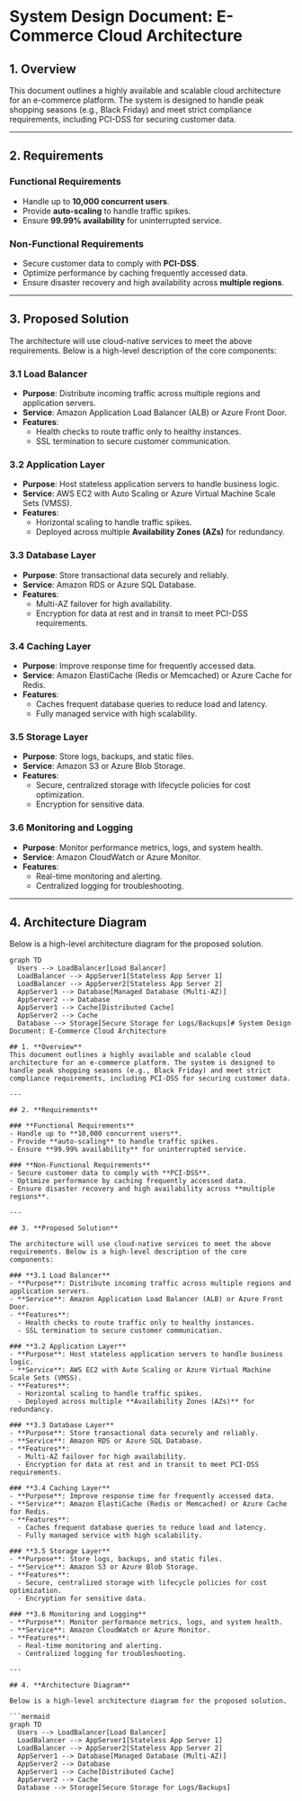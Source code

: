# System Design Document: E-Commerce Cloud Architecture

## 1. **Overview**
This document outlines a highly available and scalable cloud architecture for an e-commerce platform. The system is designed to handle peak shopping seasons (e.g., Black Friday) and meet strict compliance requirements, including PCI-DSS for securing customer data.

---

## 2. **Requirements**

### **Functional Requirements**
- Handle up to **10,000 concurrent users**.
- Provide **auto-scaling** to handle traffic spikes.
- Ensure **99.99% availability** for uninterrupted service.

### **Non-Functional Requirements**
- Secure customer data to comply with **PCI-DSS**.
- Optimize performance by caching frequently accessed data.
- Ensure disaster recovery and high availability across **multiple regions**.

---

## 3. **Proposed Solution**

The architecture will use cloud-native services to meet the above requirements. Below is a high-level description of the core components:

### **3.1 Load Balancer**
- **Purpose**: Distribute incoming traffic across multiple regions and application servers.
- **Service**: Amazon Application Load Balancer (ALB) or Azure Front Door.
- **Features**:
  - Health checks to route traffic only to healthy instances.
  - SSL termination to secure customer communication.

### **3.2 Application Layer**
- **Purpose**: Host stateless application servers to handle business logic.
- **Service**: AWS EC2 with Auto Scaling or Azure Virtual Machine Scale Sets (VMSS).
- **Features**:
  - Horizontal scaling to handle traffic spikes.
  - Deployed across multiple **Availability Zones (AZs)** for redundancy.

### **3.3 Database Layer**
- **Purpose**: Store transactional data securely and reliably.
- **Service**: Amazon RDS or Azure SQL Database.
- **Features**:
  - Multi-AZ failover for high availability.
  - Encryption for data at rest and in transit to meet PCI-DSS requirements.

### **3.4 Caching Layer**
- **Purpose**: Improve response time for frequently accessed data.
- **Service**: Amazon ElastiCache (Redis or Memcached) or Azure Cache for Redis.
- **Features**:
  - Caches frequent database queries to reduce load and latency.
  - Fully managed service with high scalability.

### **3.5 Storage Layer**
- **Purpose**: Store logs, backups, and static files.
- **Service**: Amazon S3 or Azure Blob Storage.
- **Features**:
  - Secure, centralized storage with lifecycle policies for cost optimization.
  - Encryption for sensitive data.

### **3.6 Monitoring and Logging**
- **Purpose**: Monitor performance metrics, logs, and system health.
- **Service**: Amazon CloudWatch or Azure Monitor.
- **Features**:
  - Real-time monitoring and alerting.
  - Centralized logging for troubleshooting.

---

## 4. **Architecture Diagram**

Below is a high-level architecture diagram for the proposed solution.

```mermaid
graph TD
  Users --> LoadBalancer[Load Balancer]
  LoadBalancer --> AppServer1[Stateless App Server 1]
  LoadBalancer --> AppServer2[Stateless App Server 2]
  AppServer1 --> Database[Managed Database (Multi-AZ)]
  AppServer2 --> Database
  AppServer1 --> Cache[Distributed Cache]
  AppServer2 --> Cache
  Database --> Storage[Secure Storage for Logs/Backups]# System Design Document: E-Commerce Cloud Architecture

## 1. **Overview**
This document outlines a highly available and scalable cloud architecture for an e-commerce platform. The system is designed to handle peak shopping seasons (e.g., Black Friday) and meet strict compliance requirements, including PCI-DSS for securing customer data.

---

## 2. **Requirements**

### **Functional Requirements**
- Handle up to **10,000 concurrent users**.
- Provide **auto-scaling** to handle traffic spikes.
- Ensure **99.99% availability** for uninterrupted service.

### **Non-Functional Requirements**
- Secure customer data to comply with **PCI-DSS**.
- Optimize performance by caching frequently accessed data.
- Ensure disaster recovery and high availability across **multiple regions**.

---

## 3. **Proposed Solution**

The architecture will use cloud-native services to meet the above requirements. Below is a high-level description of the core components:

### **3.1 Load Balancer**
- **Purpose**: Distribute incoming traffic across multiple regions and application servers.
- **Service**: Amazon Application Load Balancer (ALB) or Azure Front Door.
- **Features**:
  - Health checks to route traffic only to healthy instances.
  - SSL termination to secure customer communication.

### **3.2 Application Layer**
- **Purpose**: Host stateless application servers to handle business logic.
- **Service**: AWS EC2 with Auto Scaling or Azure Virtual Machine Scale Sets (VMSS).
- **Features**:
  - Horizontal scaling to handle traffic spikes.
  - Deployed across multiple **Availability Zones (AZs)** for redundancy.

### **3.3 Database Layer**
- **Purpose**: Store transactional data securely and reliably.
- **Service**: Amazon RDS or Azure SQL Database.
- **Features**:
  - Multi-AZ failover for high availability.
  - Encryption for data at rest and in transit to meet PCI-DSS requirements.

### **3.4 Caching Layer**
- **Purpose**: Improve response time for frequently accessed data.
- **Service**: Amazon ElastiCache (Redis or Memcached) or Azure Cache for Redis.
- **Features**:
  - Caches frequent database queries to reduce load and latency.
  - Fully managed service with high scalability.

### **3.5 Storage Layer**
- **Purpose**: Store logs, backups, and static files.
- **Service**: Amazon S3 or Azure Blob Storage.
- **Features**:
  - Secure, centralized storage with lifecycle policies for cost optimization.
  - Encryption for sensitive data.

### **3.6 Monitoring and Logging**
- **Purpose**: Monitor performance metrics, logs, and system health.
- **Service**: Amazon CloudWatch or Azure Monitor.
- **Features**:
  - Real-time monitoring and alerting.
  - Centralized logging for troubleshooting.

---

## 4. **Architecture Diagram**

Below is a high-level architecture diagram for the proposed solution.

```mermaid
graph TD
  Users --> LoadBalancer[Load Balancer]
  LoadBalancer --> AppServer1[Stateless App Server 1]
  LoadBalancer --> AppServer2[Stateless App Server 2]
  AppServer1 --> Database[Managed Database (Multi-AZ)]
  AppServer2 --> Database
  AppServer1 --> Cache[Distributed Cache]
  AppServer2 --> Cache
  Database --> Storage[Secure Storage for Logs/Backups]
